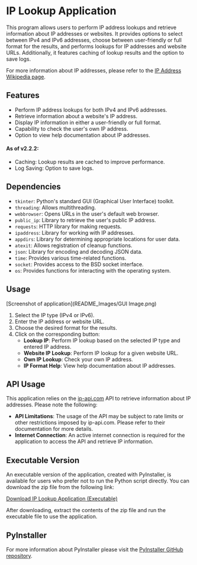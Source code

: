 # IP Lookup Application

This program allows users to perform IP address lookups and retrieve information about IP addresses or websites. It provides options to select between IPv4 and IPv6 addresses, choose between user-friendly or full format for the results, and performs lookups for IP addresses and website URLs. Additionally, it features caching of lookup results and the option to save logs.

For more information about IP addresses, please refer to the [IP Address Wikipedia page](https://en.wikipedia.org/wiki/IP_address).

## Features
- Perform IP address lookups for both IPv4 and IPv6 addresses.
- Retrieve information about a website's IP address.
- Display IP information in either a user-friendly or full format.
- Capability to check the user's own IP address.
- Option to view help documentation about IP addresses.

#### As of v2.2.2:
- Caching: Lookup results are cached to improve performance.
- Log Saving: Option to save logs.

## Dependencies
- `tkinter`: Python's standard GUI (Graphical User Interface) toolkit.
- `threading`: Allows multithreading.
- `webbrowser`: Opens URLs in the user's default web browser.
- `public_ip`: Library to retrieve the user's public IP address.
- `requests`: HTTP library for making requests.
- `ipaddress`: Library for working with IP addresses.
- `appdirs`: Library for determining appropriate locations for user data.
- `atexit`: Allows registration of cleanup functions.
- `json`: Library for encoding and decoding JSON data.
- `time`: Provides various time-related functions.
- `socket`: Provides access to the BSD socket interface.
- `os`: Provides functions for interacting with the operating system.

## Usage
[Screenshot of application](README_Images/GUI Image.png)
1. Select the IP type (IPv4 or IPv6).
2. Enter the IP address or website URL.
3. Choose the desired format for the results.
4. Click on the corresponding button:
    - **Lookup IP**: Perform IP lookup based on the selected IP type and entered IP address.
    - **Website IP Lookup**: Perform IP lookup for a given website URL.
    - **Own IP Lookup**: Check your own IP address.
    - **IP Format Help**: View help documentation about IP addresses.

## API Usage
This application relies on the [ip-api.com](http://ip-api.com) API to retrieve information about IP addresses. Please note the following:
- **API Limitations**: The usage of the API may be subject to rate limits or other restrictions imposed by ip-api.com. Please refer to their documentation for more details.
- **Internet Connection**: An active internet connection is required for the application to access the API and retrieve IP information.

## Executable Version

An executable version of the application, created with PyInstaller, is available for users who prefer not to run the Python script directly. You can download the zip file from the following link:

[Download IP Lookup Application (Executable)](exe_version/)

After downloading, extract the contents of the zip file and run the executable file to use the application.

## PyInstaller
For more information about PyInstaller please visit the [PyInstaller GitHub repository](https://github.com/pyinstaller/pyinstaller).
